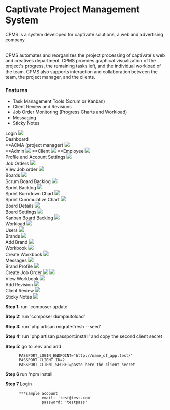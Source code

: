 <h1>Captivate Project Management System</h1>
<p>CPMS is a system developed for captivate solutions, a web and advertising company.</p><br>
CPMS automates and reorganizes the project processing of captivate's web and creatives department. CPMS provides graphical visualization of the project's progress, the remaining tasks left, and the individual workload of the team. CPMS also supports interaction and collaboration between the team, the project manager, and the clients.<br>

<h3>Features</h3>
<ul>
 <li>Task Management Tools (Scrum or Kanban)</li>
 <li>Client Review and Revisions</li>
 <li>Job Order Monitoring (Progress Charts and Workload)</li>
 <li>Messaging</li>
 <li>Sticky Notes</li>
</ul>
   
   



Login
<img src="https://github.com/SheiShei/Captivate/blob/master/Views/1%20-%20Login.png" />        <br>
Dashboard <br>
**ACMA (project manager)
<img src="https://github.com/SheiShei/Captivate/blob/master/Views/2%20-%20Dashboard%20ACMA.png" />  
**Admin
<img src="https://github.com/SheiShei/Captivate/blob/master/Views/2%20-%20Dashboard%20Admin.PNG" />
**Client
<img src="https://github.com/SheiShei/Captivate/blob/master/Views/2%20-%20Dashboard%20Client.PNG" /> 
**Employee
<img src="https://github.com/SheiShei/Captivate/blob/master/Views/2%20-%20Dashboard%20Employee.png" /> 
 <br>
Profile and Account Settings
<img src="https://github.com/SheiShei/Captivate/blob/master/Views/3%20-%20Profile%20and%20Account%20Settings.png" />
 <br>
 Job Orders
<img src="https://github.com/SheiShei/Captivate/blob/master/Views/16%20-%20Job%20Orders.png" />
 <br>
View Job order
<img src="https://github.com/SheiShei/Captivate/blob/master/Views/17%20-%20View%20Job%20Orders.png" />
 <br>
Boards
<img src="https://github.com/SheiShei/Captivate/blob/master/Views/18%20-%20Boards.png" />
 <br>
Scrum Board Backlog
<img src="https://github.com/SheiShei/Captivate/blob/master/Views/19%20-%20Scrum%20Board%20Backlog.png" />
 <br>
Sprint Backlog
<img src="https://github.com/SheiShei/Captivate/blob/master/Views/20%20-%20Sprint%20Backog.PNG" />
 <br>
Sprint Burndown Chart
<img src="https://github.com/SheiShei/Captivate/blob/master/Views/21%20-%20Sprint%20Burndown%20Chart%20Statistics.PNG" />
 <br>
Sprint Cummulative Chart
<img src="https://github.com/SheiShei/Captivate/blob/master/Views/22%20-%20Sprint%20Cumulative%20Chart.PNG" />
 <br>
Board Details
<img src="https://github.com/SheiShei/Captivate/blob/master/Views/23%20-%20Board%20Details.PNG" />
 <br>
Board Settings
<img src="https://github.com/SheiShei/Captivate/blob/master/Views/24%20-%20Board%20Settings.PNG" />
 <br>
Kanban Board Backlog
<img src="https://github.com/SheiShei/Captivate/blob/master/Views/25%20-%20Kanban%20Board%20Backlog.PNG" />
 <br>
Workload
<img src="https://github.com/SheiShei/Captivate/blob/master/Views/26%20-%20Workload.PNG" />
 <br>
Users
<img src="https://github.com/SheiShei/Captivate/blob/master/Views/4%20-%20Users.PNG" />
 <br>
Brands
<img src="https://github.com/SheiShei/Captivate/blob/master/Views/5%20-%20Brands.PNG" />
 <br>
Add Brand
<img src="https://github.com/SheiShei/Captivate/blob/master/Views/6%20-%20Add%20Brand.PNG" />
 <br>
Workbook
<img src="https://github.com/SheiShei/Captivate/blob/master/Views/7%20-%20Workbook.PNG" />
 <br>
Create Workbook
<img src="https://github.com/SheiShei/Captivate/blob/master/Views/8%20-%20Create%20Workbook.PNG" />
 <br>
Messages
<img src="https://github.com/SheiShei/Captivate/blob/master/Views/9%20-%20Messages.PNG" />
 <br>
Brand Profile
<img src="https://github.com/SheiShei/Captivate/blob/master/Views/10%20-%20Brand%20Profile.PNG" />
 <br>
Create Job Order
<img src="https://github.com/SheiShei/Captivate/blob/master/Views/11%20-%20Create%20Web%20Job%20Order.png" />
<img src="https://github.com/SheiShei/Captivate/blob/master/Views/12%20-%20Create%20Creatives%20Job%20Order.png" />
 <br>
View Workbook
<img src="https://github.com/SheiShei/Captivate/blob/master/Views/13%20-%20View%20Workbook.png" />
 <br>
Add Revision
<img src="https://github.com/SheiShei/Captivate/blob/master/Views/14%20-%20Add%20Revision%20Workbook.png" />
 <br>
Client Review
<img src="https://github.com/SheiShei/Captivate/blob/master/Views/15%20-%20Client%20Review%20Workbook.png" />
 <br>
Sticky Notes
<img src="https://github.com/SheiShei/Captivate/blob/master/Views/27%20-%20Sticky%20Notes.PNG" />


<p><strong>Step 1: </strong>run 'composer update'</p>
<p><strong>Step 2: </strong>run 'composer dumpautoload'</p>
<p><strong>Step 3: </strong>run 'php artisan migrate:fresh --seed'</p>
<p><strong>Step 4: </strong>run 'php artisan passport:install' and copy the second client secret</p>
<p><strong>Step 5: </strong>go to .env and add</p>

          PASSPORT_LOGIN_ENDPOINT="http://name_of_app.test/"
          PASSPORT_CLIENT_ID=2
          PASSPORT_CLIENT_SECRET=paste here the client secret

<p><strong>Step 6 </strong>run 'npm install </p> 
<p><strong>Step 7 </strong>Login </p> 

          ***sample account
                    email: 'test@test.com'
                    password: 'testpass'
